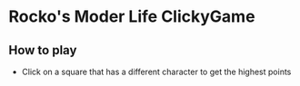 # Rocko's Moder Life ClickyGame

## How to play
* Click on a square that has a different character to get the highest points
